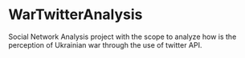 # WarTwitterAnalysis
Social Network Analysis project with the scope to analyze how is the perception of Ukrainian war through the use of twitter API.
